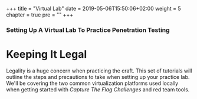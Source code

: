 +++
title = "Virtual Lab"
date = 2019-05-06T15:50:06+02:00
weight = 5
chapter = true
pre = "<b></b>"
+++

### Setting Up A Virtual Lab To Practice Penetration Testing

# Keeping It Legal

Legality is a huge concern when practicing the craft. This set of tutorials will outline the steps and precautions to take when setting up your practice lab. We'll be covering the two common virtualization platforms used locally when getting started with *Capture The Flag Challenges* and red team tools. 